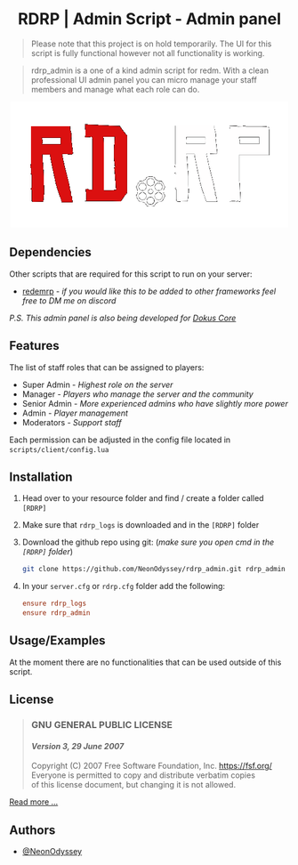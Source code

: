 
<h1 align="center">RDRP | Admin Script - Admin panel</h1>

> Please note that this project is on hold temporarily. The UI for this script is fully functional however not all functionality is working.

> rdrp_admin is a one of a kind admin script for redm. With a clean professional UI admin panel you can micro manage your staff members and manage what each role can do.

<p align="center"><img src="https://github.com/NeonOdyssey/RDRP/blob/main/banner.png?raw=true"></p>

## Dependencies

Other scripts that are required for this script to run on your server:

- [redemrp](https://github.com/RedEM-RP/redem_roleplay) - *if you would like this to be added to other frameworks feel free to DM me on discord*

*P.S. This admin panel is also being developed for [Dokus Core](https://github.com/dokuscore)*

## Features

The list of staff roles that can be assigned to players:

- Super Admin   - *Highest role on the server*
- Manager       - *Players who manage the server and the community*
- Senior Admin  - *More experienced admins who have slightly more power*
- Admin         - *Player management*
- Moderators    - *Support staff*

Each permission can be adjusted in the config file located in `scripts/client/config.lua`

## Installation

1. Head over to your resource folder and find / create a folder called `[RDRP]`
2. Make sure that `rdrp_logs` is downloaded and in the `[RDRP]` folder
3. Download the github repo using git: (*make sure you open cmd in the `[RDRP]` folder*)
    
    ```bash
    git clone https://github.com/NeonOdyssey/rdrp_admin.git rdrp_admin
    ```

4. In your `server.cfg` or `rdrp.cfg` folder add the following:

    ```cfg
    ensure rdrp_logs 
    ensure rdrp_admin
    ```
    
## Usage/Examples

At the moment there are no functionalities that can be used outside of this script.


## License


> ### GNU GENERAL PUBLIC LICENSE
> #### *Version 3, 29 June 2007*
> Copyright (C) 2007 Free Software Foundation, Inc. <https://fsf.org/>    <br />
> Everyone is permitted to copy and distribute verbatim copies            <br />
> of this license document, but changing it is not allowed.               <br />

[Read more ...](https://github.com/NeonOdyssey/rdrp_admin/blob/master/LICENCE)

## Authors

- [@NeonOdyssey](https://www.github.com/NeonOdyssey)
